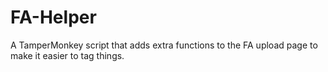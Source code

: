 # FA-Helper
A TamperMonkey script that adds extra functions to the FA upload page to make it easier to tag things.
